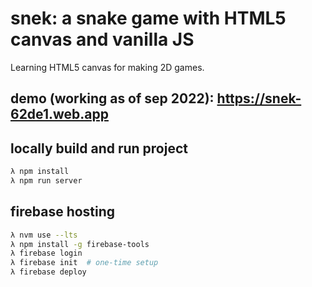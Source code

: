 # snek: a snake game with HTML5 canvas and vanilla JS

Learning HTML5 canvas for making 2D games.

## demo (working as of sep 2022): https://snek-62de1.web.app

## locally build and run project

```bash
λ npm install
λ npm run server
```

## firebase hosting

```bash
λ nvm use --lts
λ npm install -g firebase-tools
λ firebase login
λ firebase init  # one-time setup
λ firebase deploy
```
